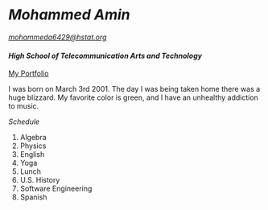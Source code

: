# _Mohammed Amin_

*mohammeda6429@hstat.org*

#### _High School of Telecommunication Arts and Technology_

[My Portfolio](https://sites.google.com/a/hstat.org/mohammeda6429sep11/)

I was born on March 3rd 2001. The day I was being taken home there was a huge blizzard. My favorite color is green, and I have an unhealthy addiction to music.

_Schedule_

1. Algebra 
2. Physics 
3. English 
4. Yoga
5. Lunch
6. U.S. History
7. Software Engineering
8. Spanish

